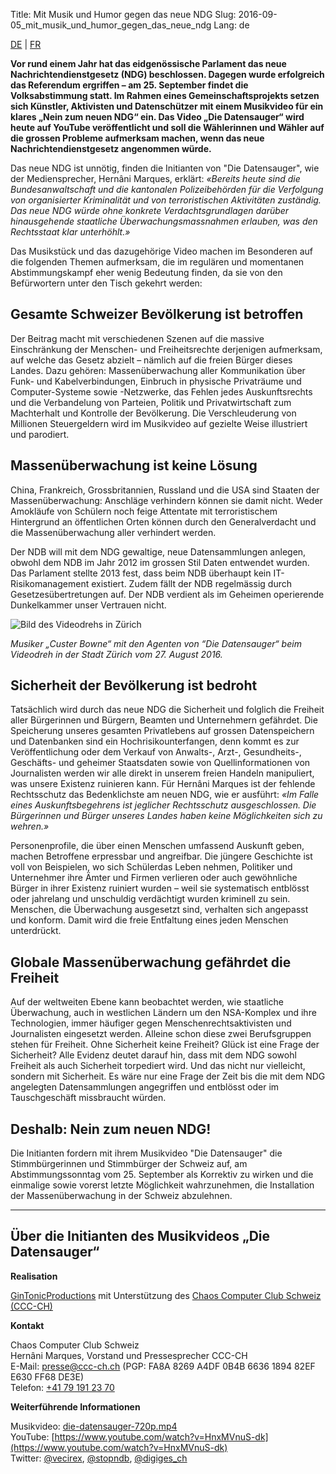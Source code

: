 Title: Mit Musik und Humor gegen das neue NDG
Slug: 2016-09-05_mit_musik_und_humor_gegen_das_neue_ndg
Lang: de

[DE](2016-09-05_mit_musik_und_humor_gegen_das_neue_ndg.html) | [FR](2016-09-05_en-musique-et-avec-humour-contre-la-nouvelle-lrens.html)

**Vor rund einem Jahr hat das eidgenössische Parlament das neue
Nachrichtendienstgesetz (NDG) beschlossen. Dagegen wurde erfolgreich das
Referendum ergriffen – am 25. September findet die Volksabstimmung statt. Im
Rahmen eines Gemeinschaftsprojekts setzen sich Künstler, Aktivisten und
Datenschützer mit einem Musikvideo für ein klares „Nein zum neuen NDG“ ein. Das
Video „Die Datensauger“ wird heute auf YouTube veröffentlicht und soll die
Wählerinnen und Wähler auf die grossen Probleme aufmerksam machen, wenn das
neue Nachrichtendienstgesetz angenommen würde.**

Das neue NDG ist unnötig, finden die Initianten von "Die Datensauger", wie der
Mediensprecher, Hernâni Marques, erklärt: *«Bereits heute sind die
Bundesanwaltschaft und die kantonalen Polizeibehörden für die Verfolgung von
organisierter Kriminalität und von terroristischen Aktivitäten zuständig. Das
neue NDG würde ohne konkrete Verdachtsgrundlagen darüber hinausgehende
staatliche Überwachungsmassnahmen erlauben, was den Rechtsstaat klar
unterhöhlt.»*

Das Musikstück und das dazugehörige Video machen im Besonderen auf die
folgenden Themen aufmerksam, die im regulären und momentanen Abstimmungskampf
eher wenig Bedeutung finden, da sie von den Befürwortern unter den Tisch
gekehrt werden:

## Gesamte Schweizer Bevölkerung ist betroffen

Der Beitrag macht mit verschiedenen Szenen auf die massive Einschränkung der
Menschen- und Freiheitsrechte derjenigen aufmerksam, auf welche das Gesetz
abzielt – nämlich auf die freien Bürger dieses Landes. Dazu gehören:
Massenüberwachung aller Kommunikation über Funk- und Kabelverbindungen,
Einbruch in physische Privaträume und Computer-Systeme sowie -Netzwerke, das
Fehlen jedes Auskunftsrechts und die Verbandelung von Parteien, Politik und
Privatwirtschaft zum Machterhalt und Kontrolle der Bevölkerung. Die
Verschleuderung von Millionen Steuergeldern wird im Musikvideo auf gezielte
Weise illustriert und parodiert.

## Massenüberwachung ist keine Lösung

China, Frankreich, Grossbritannien, Russland und die USA sind Staaten der
Massenüberwachung: Anschläge verhindern können sie damit nicht.  Weder
Amokläufe von Schülern noch feige Attentate mit terroristischem Hintergrund an
öffentlichen Orten können durch den Generalverdacht und die Massenüberwachung
aller verhindert werden.

Der NDB will mit dem NDG gewaltige, neue Datensammlungen anlegen, obwohl dem
NDB im Jahr 2012 im grossen Stil Daten entwendet wurden. Das Parlament stellte
2013 fest, dass beim NDB überhaupt kein IT-Risikomanagement existiert. Zudem
fällt der NDB regelmässig durch Gesetzesübertretungen auf. Der NDB verdient als
im Geheimen operierende Dunkelkammer unser Vertrauen nicht.

![Bild des Videodrehs in Zürich](images/datensauger.jpg)

*Musiker „Custer Bowne“ mit den Agenten von “Die Datensauger“ beim Videodreh in
der Stadt Zürich vom 27. August 2016.*

## Sicherheit der Bevölkerung ist bedroht

Tatsächlich wird durch das neue NDG die Sicherheit und folglich die Freiheit
aller Bürgerinnen und Bürgern, Beamten und Unternehmern gefährdet. Die
Speicherung unseres gesamten Privatlebens auf grossen Datenspeichern und
Datenbanken sind ein Hochrisikounterfangen, denn kommt es zur Veröffentlichung
oder dem Verkauf von Anwalts-, Arzt-, Gesundheits-, Geschäfts- und geheimer
Staatsdaten sowie von Quellinformationen von Journalisten werden wir alle
direkt in unserem freien Handeln manipuliert, was unsere Existenz ruinieren
kann. Für Hernâni Marques ist der fehlende Rechtsschutz das Bedenklichste am
neuen NDG, wie er ausführt: *«Im Falle eines Auskunftsbegehrens ist jeglicher
Rechtsschutz ausgeschlossen. Die Bürgerinnen und Bürger unseres Landes haben
keine Möglichkeiten sich zu wehren.»*

Personenprofile, die über einen Menschen umfassend Auskunft geben, machen
Betroffene erpressbar und angreifbar. Die jüngere Geschichte ist voll von
Beispielen, wo sich Schülerdas Leben nehmen, Politiker und Unternehmer ihre
Ämter und Firmen verlieren oder auch gewöhnliche Bürger in ihrer Existenz
ruiniert wurden – weil sie systematisch entblösst oder jahrelang und unschuldig
verdächtigt wurden kriminell zu sein. Menschen, die Überwachung ausgesetzt
sind, verhalten sich angepasst und konform.  Damit wird die freie Entfaltung
eines jeden Menschen unterdrückt.

## Globale Massenüberwachung gefährdet die Freiheit

Auf der weltweiten Ebene kann beobachtet werden, wie staatliche Überwachung,
auch in westlichen Ländern um den NSA-Komplex und ihre Technologien, immer
häufiger gegen Menschenrechtsaktivisten und Journalisten eingesetzt werden.
Alleine schon diese zwei Berufsgruppen stehen für Freiheit. Ohne Sicherheit
keine Freiheit? Glück ist eine Frage der Sicherheit? Alle Evidenz deutet darauf
hin, dass mit dem NDG sowohl Freiheit als auch Sicherheit torpediert wird. Und
das nicht nur vielleicht, sondern mit Sicherheit. Es wäre nur eine Frage der
Zeit bis die mit dem NDG angelegten Datensammlungen angegriffen und entblösst
oder im Tauschgeschäft missbraucht würden.

## Deshalb: Nein zum neuen NDG!

Die Initianten fordern mit ihrem Musikvideo "Die Datensauger" die
Stimmbürgerinnen und Stimmbürger der Schweiz auf, am Abstimmungssonntag
vom 25. September als Korrektiv zu wirken und die einmalige sowie
vorerst letzte Möglichkeit wahrzunehmen, die Installation der
Massenüberwachung in der Schweiz abzulehnen.

<hr>

## Über die Initianten des Musikvideos „Die Datensauger“

**Realisation**

[GinTonicProductions](https://twitter.com/gintonicprods) mit Unterstützung des
[Chaos Computer Club Schweiz (CCC-CH)](https://www.ccc-ch.ch/)

**Kontakt**

Chaos Computer Club Schweiz<br>
Hernâni Marques, Vorstand und Pressesprecher CCC-CH<br>
E-Mail: [presse@ccc-ch.ch](mailto:presse@ccc-ch.ch) (PGP: FA8A 8269 A4DF 0B4B 6636 1894 82EF E630 FF68 DE3E)<br>
Telefon: [+41 79 191 23 70](tel:+41791912370)

**Weiterführende Informationen**

Musikvideo: [die-datensauger-720p.mp4](https://stopndb.ch/material/videos/die-datensauger-720p.mp4)<br>
YouTube: [https://www.youtube.com/watch?v=HnxMVnuS-dk](https://www.youtube.com/watch?v=HnxMVnuS-dk)<br>
Twitter: [@vecirex](http://twitter.com/vecirex), [@stopndb](http://twitter.com/stopndb), [@digiges\_ch](http://twitter.com/digiges_ch)
